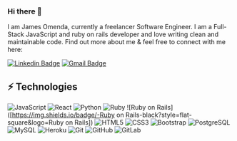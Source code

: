 ### Hi there 👋

I am James Omenda, currently a freelancer Software Engineer. I am a Full-Stack JavaScript and ruby on rails developer and love writing clean and maintainable code. Find out more about me & feel free to connect with me here:

[![Linkedin Badge](https://img.shields.io/badge/-James-blue?style=flat-square&logo=Linkedin&logoColor=white&link=/)](https://www.linkedin.com/in/james-omenda/)
[![Gmail Badge](https://img.shields.io/badge/-omendajames0317@gmail.com-c14438?style=flat-square&logo=Gmail&logoColor=white&link=mailto:omendajames0317@gmail.com)](mailto:omendajames0317@gmail.com)


## ⚡ Technologies

![JavaScript](https://img.shields.io/badge/-JavaScript-black?style=flat-square&logo=javascript)
![React](https://img.shields.io/badge/-React-black?style=flat-square&logo=react)
![Python](https://img.shields.io/badge/-Python-black?style=flat-square&logo=Python)
![Ruby](https://img.shields.io/badge/-Ruby-black?style=flat-square&logo=Ruby)
![Ruby on Rails]([https://img.shields.io/badge/-Ruby on Rails-black?style=flat-square&logo=Ruby on Rails])
![HTML5](https://img.shields.io/badge/-HTML5-E34F26?style=flat-square&logo=html5&logoColor=white)
![CSS3](https://img.shields.io/badge/-CSS3-1572B6?style=flat-square&logo=css3)
![Bootstrap](https://img.shields.io/badge/-Bootstrap-563D7C?style=flat-square&logo=bootstrap)
![PostgreSQL](https://img.shields.io/badge/-PostgreSQL-336791?style=flat-square&logo=postgresql)
![MySQL](https://img.shields.io/badge/-MySQL-black?style=flat-square&logo=mysql)
![Heroku](https://img.shields.io/badge/-Heroku-430098?style=flat-square&logo=heroku)
![Git](https://img.shields.io/badge/-Git-black?style=flat-square&logo=git)
![GitHub](https://img.shields.io/badge/-GitHub-181717?style=flat-square&logo=github)
![GitLab](https://img.shields.io/badge/-GitLab-FCA121?style=flat-square&logo=gitlab)
